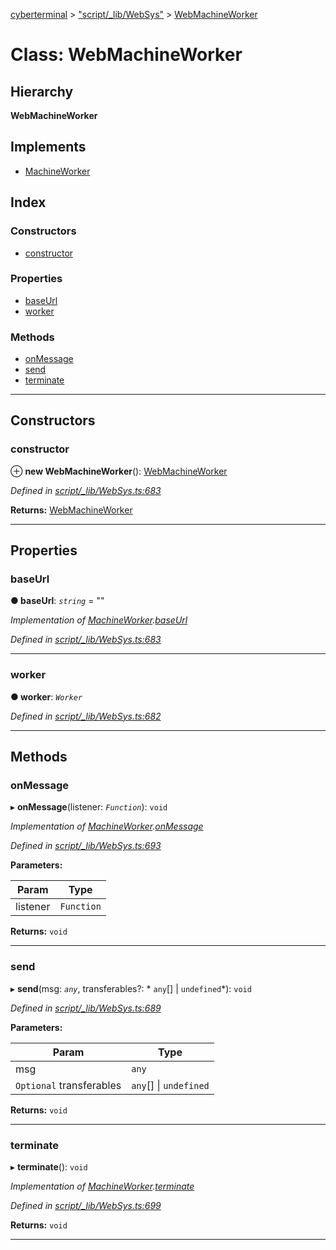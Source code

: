 [cyberterminal](../README.md) > ["script/_lib/WebSys"](../modules/_script__lib_websys_.md) > [WebMachineWorker](../classes/_script__lib_websys_.webmachineworker.md)

# Class: WebMachineWorker

## Hierarchy

**WebMachineWorker**

## Implements

* [MachineWorker](../interfaces/_script__lib_machineworker_.machineworker.md)

## Index

### Constructors

* [constructor](_script__lib_websys_.webmachineworker.md#constructor)

### Properties

* [baseUrl](_script__lib_websys_.webmachineworker.md#baseurl)
* [worker](_script__lib_websys_.webmachineworker.md#worker)

### Methods

* [onMessage](_script__lib_websys_.webmachineworker.md#onmessage)
* [send](_script__lib_websys_.webmachineworker.md#send)
* [terminate](_script__lib_websys_.webmachineworker.md#terminate)

---

## Constructors

<a id="constructor"></a>

###  constructor

⊕ **new WebMachineWorker**(): [WebMachineWorker](_script__lib_websys_.webmachineworker.md)

*Defined in [script/_lib/WebSys.ts:683](https://github.com/FantasyInternet/cyberterminal/blob/HEAD/src/script/_lib/WebSys.ts#L683)*

**Returns:** [WebMachineWorker](_script__lib_websys_.webmachineworker.md)

___

## Properties

<a id="baseurl"></a>

###  baseUrl

**● baseUrl**: *`string`* = ""

*Implementation of [MachineWorker](../interfaces/_script__lib_machineworker_.machineworker.md).[baseUrl](../interfaces/_script__lib_machineworker_.machineworker.md#baseurl)*

*Defined in [script/_lib/WebSys.ts:683](https://github.com/FantasyInternet/cyberterminal/blob/HEAD/src/script/_lib/WebSys.ts#L683)*

___
<a id="worker"></a>

###  worker

**● worker**: *`Worker`*

*Defined in [script/_lib/WebSys.ts:682](https://github.com/FantasyInternet/cyberterminal/blob/HEAD/src/script/_lib/WebSys.ts#L682)*

___

## Methods

<a id="onmessage"></a>

###  onMessage

▸ **onMessage**(listener: *`Function`*): `void`

*Implementation of [MachineWorker](../interfaces/_script__lib_machineworker_.machineworker.md).[onMessage](../interfaces/_script__lib_machineworker_.machineworker.md#onmessage)*

*Defined in [script/_lib/WebSys.ts:693](https://github.com/FantasyInternet/cyberterminal/blob/HEAD/src/script/_lib/WebSys.ts#L693)*

**Parameters:**

| Param | Type |
| ------ | ------ |
| listener | `Function` |

**Returns:** `void`

___
<a id="send"></a>

###  send

▸ **send**(msg: *`any`*, transferables?: * `any`[] &#124; `undefined`*): `void`

*Defined in [script/_lib/WebSys.ts:689](https://github.com/FantasyInternet/cyberterminal/blob/HEAD/src/script/_lib/WebSys.ts#L689)*

**Parameters:**

| Param | Type |
| ------ | ------ |
| msg | `any` |
| `Optional` transferables |  `any`[] &#124; `undefined`|

**Returns:** `void`

___
<a id="terminate"></a>

###  terminate

▸ **terminate**(): `void`

*Implementation of [MachineWorker](../interfaces/_script__lib_machineworker_.machineworker.md).[terminate](../interfaces/_script__lib_machineworker_.machineworker.md#terminate)*

*Defined in [script/_lib/WebSys.ts:699](https://github.com/FantasyInternet/cyberterminal/blob/HEAD/src/script/_lib/WebSys.ts#L699)*

**Returns:** `void`

___

